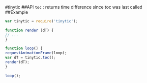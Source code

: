 #tinytic
##API
`toc` : returns time difference since toc was last called
##Example
```javascript
var tinytic = require('tinytic');
 
function render (dT) {
// ...
}
 
function loop() {
requestAnimationFrame(loop);
var dT = tinytic.toc();
render(dT);
}
 
loop(); 
```
